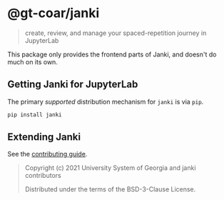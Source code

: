 # @gt-coar/janki

> create, review, and manage your spaced-repetition journey in JupyterLab

This package only provides the frontend parts of Janki, and doesn't do much on its own.

## Getting Janki for JupyterLab

The primary _supported_ distribution mechanism for `janki` is via `pip`.

```bash
pip install janki
```

## Extending Janki

See the [contributing guide].

[contributing guide]: https://github.com/gt-coar/janki/tree/main/CONTRIBUTING.md

> Copyright (c) 2021 University System of Georgia and janki contributors
>
> Distributed under the terms of the BSD-3-Clause License.
